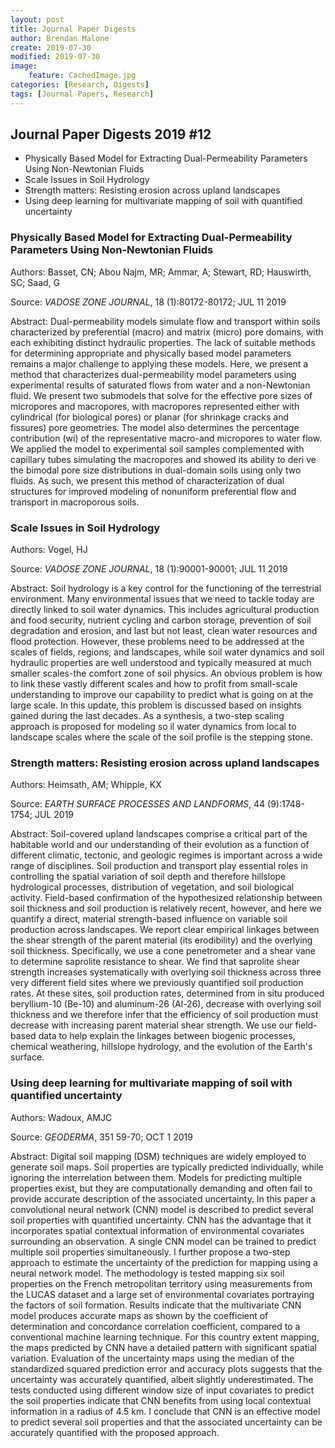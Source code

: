 ```yaml
---
layout: post
title: Journal Paper Digests
author: Brendan Malone
create: 2019-07-30
modified: 2019-07-30
image:
    feature: CachedImage.jpg
categories: [Research, Digests]
tags: [Journal Papers, Research]
---
```


## Journal Paper Digests 2019 #12


* Physically Based Model for Extracting Dual-Permeability Parameters Using Non-Newtonian Fluids
* Scale Issues in Soil Hydrology
* Strength matters: Resisting erosion across upland landscapes
* Using deep learning for multivariate mapping of soil with quantified uncertainty





<!--more-->

### Physically Based Model for Extracting Dual-Permeability Parameters Using Non-Newtonian Fluids

Authors:
Basset, CN; Abou Najm, MR; Ammar, A; Stewart, RD; Hauswirth, SC; Saad, G

Source:
*VADOSE ZONE JOURNAL*, 18 (1):80172-80172; JUL 11 2019 

Abstract:
Dual-permeability models simulate flow and transport within soils characterized by preferential (macro) and matrix (micro) pore domains, with each exhibiting distinct hydraulic properties. The lack of suitable methods for determining appropriate and physically based model parameters remains a major challenge to applying these models. Here, we present a method that characterizes dual-permeability model parameters using experimental results of saturated flows from water and a non-Newtonian fluid. We present two submodels that solve for the effective pore sizes of micropores and macropores, with macropores represented either with cylindrical (for biological pores) or planar (for shrinkage cracks and fissures) pore geometries. The model also determines the percentage contribution (wi) of the representative macro-and micropores to water flow. We applied the model to experimental soil samples complemented with capillary tubes simulating the macropores and showed its ability to deri
 ve the bimodal pore size distributions in dual-domain soils using only two fluids. As such, we present this method of characterization of dual structures for improved modeling of nonuniform preferential flow and transport in macroporous soils.
 
### Scale Issues in Soil Hydrology

Authors:
Vogel, HJ

Source:
*VADOSE ZONE JOURNAL*, 18 (1):90001-90001; JUL 11 2019 

Abstract:
Soil hydrology is a key control for the functioning of the terrestrial environment. Many environmental issues that we need to tackle today are directly linked to soil water dynamics. This includes agricultural production and food security, nutrient cycling and carbon storage, prevention of soil degradation and erosion, and last but not least, clean water resources and flood protection. However, these problems need to be addressed at the scales of fields, regions, and landscapes, while soil water dynamics and soil hydraulic properties are well understood and typically measured at much smaller scales-the comfort zone of soil physics. An obvious problem is how to link these vastly different scales and how to profit from small-scale understanding to improve our capability to predict what is going on at the large scale. In this update, this problem is discussed based on insights gained during the last decades. As a synthesis, a two-step scaling approach is proposed for modeling so
 il water dynamics from local to landscape scales where the scale of the soil profile is the stepping stone.
 
### Strength matters: Resisting erosion across upland landscapes

Authors:
Heimsath, AM; Whipple, KX

Source:
*EARTH SURFACE PROCESSES AND LANDFORMS*, 44 (9):1748-1754; JUL 2019 

Abstract:
Soil-covered upland landscapes comprise a critical part of the habitable world and our understanding of their evolution as a function of different climatic, tectonic, and geologic regimes is important across a wide range of disciplines. Soil production and transport play essential roles in controlling the spatial variation of soil depth and therefore hillslope hydrological processes, distribution of vegetation, and soil biological activity. Field-based confirmation of the hypothesized relationship between soil thickness and soil production is relatively recent, however, and here we quantify a direct, material strength-based influence on variable soil production across landscapes. We report clear empirical linkages between the shear strength of the parent material (its erodibility) and the overlying soil thickness. Specifically, we use a cone penetrometer and a shear vane to determine saprolite resistance to shear. We find that saprolite shear strength increases systematically
  with overlying soil thickness across three very different field sites where we previously quantified soil production rates. At these sites, soil production rates, determined from in situ produced beryllium-10 (Be-10) and aluminum-26 (Al-26), decrease with overlying soil thickness and we therefore infer that the efficiency of soil production must decrease with increasing parent material shear strength. We use our field-based data to help explain the linkages between biogenic processes, chemical weathering, hillslope hydrology, and the evolution of the Earth's surface. 
  
  
### Using deep learning for multivariate mapping of soil with quantified uncertainty

Authors:
Wadoux, AMJC

Source:
*GEODERMA*, 351 59-70; OCT 1 2019 

Abstract:
Digital soil mapping (DSM) techniques are widely employed to generate soil maps. Soil properties are typically predicted individually, while ignoring the interrelation between them. Models for predicting multiple properties exist, but they are computationally demanding and often fail to provide accurate description of the associated uncertainty. In this paper a convolutional neural network (CNN) model is described to predict several soil properties with quantified uncertainty. CNN has the advantage that it incorporates spatial contextual information of environmental covariates surrounding an observation. A single CNN model can be trained to predict multiple soil properties simultaneously. I further propose a two-step approach to estimate the uncertainty of the prediction for mapping using a neural network model. The methodology is tested mapping six soil properties on the French metropolitan territory using measurements from the LUCAS dataset and a large set of environmental 
 covariates portraying the factors of soil formation. Results indicate that the multivariate CNN model produces accurate maps as shown by the coefficient of determination and concordance correlation coefficient, compared to a conventional machine learning technique. For this country extent mapping, the maps predicted by CNN have a detailed pattern with significant spatial variation. Evaluation of the uncertainty maps using the median of the standardized squared prediction error and accuracy plots suggests that the uncertainty was accurately quantified, albeit slightly underestimated. The tests conducted using different window size of input covariates to predict the soil properties indicate that CNN benefits from using local contextual information in a radius of 4.5 km. I conclude that CNN is an effective model to predict several soil properties and that the associated uncertainty can be accurately quantified with the proposed approach.




